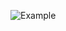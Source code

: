 ![Example](https://github.com/FilipeSC/revisandocss/assets/94587372/242f30bf-0b7e-4328-abe7-3a528a232dc5)

